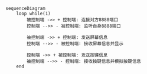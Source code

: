 ﻿```mermaid
sequenceDiagram
	loop while(1)
		被控制端 ->> + 控制端: 连接对方8888端口
		控制端 -->> - 被控制端: 监听自身8888端口

		被控制端 ->> + 控制端: 发送屏幕信息
		控制端 -->> - 被控制端: 接收屏幕信息并显示

		控制端 ->> + 被控制端: 发送按键信息
		被控制端 -->> - 控制端: 接收按键信息并模拟按键信息
	end
```
